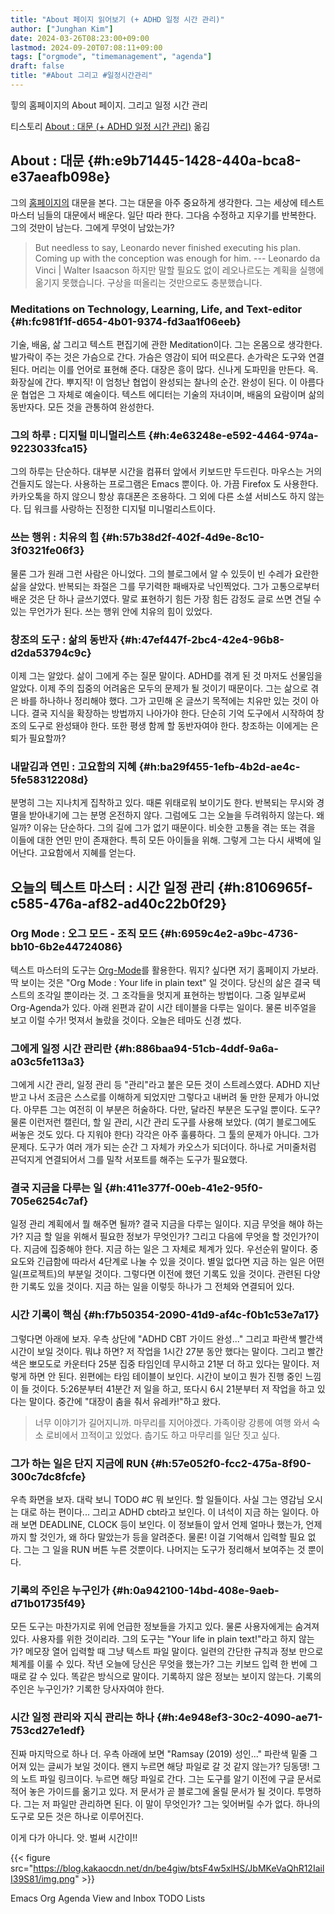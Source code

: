 ```yaml
---
title: "About 페이지 읽어보기 (+ ADHD 일정 시간 관리)"
author: ["Junghan Kim"]
date: 2024-03-26T08:23:00+09:00
lastmod: 2024-09-20T07:08:11+09:00
tags: ["orgmode", "timemanagement", "agenda"]
draft: false
title: "#About 그리고 #일정시간관리"
---
```


힣의 홈페이지의 About 페이지. 그리고 일정 시간 관리

<!--more-->

티스토리 [About : 대문 (+ ADHD 일정 시간 관리)](https://living-with-adhd.tistory.com/249) 옮김


## **About : 대문** {#h:e9b71445-1428-440a-bca8-e37aeafb098e}

그의 [홈페이지의](https://junghanacs.github.io/about/) 대문을 본다. 그는 대문을 아주 중요하게 생각한다. 그는 세상에 테스트 마스터 님들의 대문에서 배운다. 일단 따라 한다. 그다음 수정하고 지우기를 반복한다. 그의 것만이 남는다. 그에게 무엇이 남았는가?

> But needless to say, Leonardo never finished executing his plan. Coming up with the conception was enough for him. --- Leonardo da Vinci | Walter Isaacson 하지만 말할 필요도 없이 레오나르도는 계획을 실행에 옮기지 못했습니다. 구상을 떠올리는 것만으로도 충분했습니다.


### **Meditations on Technology, Learning, Life, and Text-editor** {#h:fc981f1f-d654-4b01-9374-fd3aa1f06eeb}

기술, 배움, 삶 그리고 텍스트 편집기에 관한 Meditation이다. 그는 온몸으로 생각한다. 발가락이 주는 것은 가슴으로 간다. 가슴은 영감이 되어 떠오른다. 손가락은 도구와 연결된다. 머리는 이를 언어로 표현해 준다. 대장은 흥이 많다. 신나게 도파민을 만든다. 윽. 화장실에 간다. 뿌지직! 이 엄청난 협업이 완성되는 찰나의 순간. 완성이 된다. 이 아름다운 협업은 그 자체로 예술이다. 텍스트 에디터는 기술의 자녀이며, 배움의 요람이며 삶의 동반자다. 모든 것을 관통하여 완성한다.


### 그의 하루 : 디지털 미니멀리스트 {#h:4e63248e-e592-4464-974a-9223033fca15}

그의 하루는 단순하다. 대부분 시간을 컴퓨터 앞에서 키보드만 두드린다. 마우스는 거의 건들지도 않는다. 사용하는 프로그램은 Emacs 뿐이다. 아. 가끔 Firefox 도 사용한다. 카카오톡을 하지 않으니 항상 휴대폰은 조용하다. 그 외에 다른 소셜 서비스도 하지 않는다. 딥 워크를 사랑하는 진정한 디지털 미니멀리스트이다.


### 쓰는 행위 : 치유의 힘 {#h:57b38d2f-402f-4d9e-8c10-3f0321fe06f3}

물론 그가 원래 그런 사람은 아니었다. 그의 블로그에서 알 수 있듯이 빈 수레가 요란한 삶을 살았다. 반복되는 좌절은 그를 무기력한 패배자로 낙인찍었다. 그가 고통으로부터 배운 것은 단 하나 글쓰기였다. 말로 표현하기 힘든 가장 힘든 감정도 글로 쓰면 견딜 수 있는 무언가가 된다. 쓰는 행위 안에 치유의 힘이 있었다.


### 창조의 도구 : 삶의 동반자 {#h:47ef447f-2bc4-42e4-96b8-d2da53794c9c}

이제 그는 알았다. 삶이 그에게 주는 질문 말이다. ADHD를 겪게 된 것 마저도 선물임을 알았다. 이제 주의 집중의 어려움은 모두의 문제가 될 것이기 때문이다. 그는 삶으로 겪은 바를 하나하나 정리해야 했다. 그가 고민해 온 글쓰기 목적에는 치유만 있는 것이 아니다. 결국 지식을 확장하는 방법까지 나아가야 한다. 단순히 기억 도구에서 시작하여 창조의 도구로 완성돼야 한다. 또한 평생 함께 할 동반자여야 한다. 창조하는 이에게는 은퇴가 필요할까?


### 내맡김과 연민 : 고요함의 지혜 {#h:ba29f455-1efb-4b2d-ae4c-5fe58312208d}

분명히 그는 지나치게 집착하고 있다. 때론 위태로워 보이기도 한다. 반복되는 무시와 경멸을 받아내기에 그는 분명 온전하지 않다. 그럼에도 그는 오늘을 두려워하지 않는다. 왜일까? 이유는 단순하다. 그의 길에 그가 없기 때문이다. 비슷한 고통을 겪는 또는 겪을 이들에 대한 연민 만이 존재한다. 특히 모든 아이들을 위해. 그렇게 그는 다시 새벽에 일어난다. 고요함에서 지혜를 얻는다.


## **오늘의 텍스트 마스터 : 시간 일정 관리** {#h:8106965f-c585-476a-af82-ad40c22b0f29}


### **Org Mode : 오그 모드 - 조직 모드** {#h:6959c4e2-a9bc-4736-bb10-6b2e44724086}

텍스트 마스터의 도구는 [Org-Mode](https://orgmode.org/)를 활용한다. 뭐지? 싶다면 저기 홈페이지 가보라. 딱 보이는 것은 "Org Mode : Your life in plain text" 일 것이다. 당신의 삶은 결국 텍스트의 조각일 뿐이라는 것. 그 조각들을 멋지게 표현하는 방법이다. 그중 일부로써 Org-Agenda가 있다. 아래 왼편과 같이 시간 테이블을 다루는 일이다. 물론 비주얼을 보고 이럴 수가! 멋져서 놀랐을 것이다. 오늘은 테마도 신경 썼다.


### **그에게 일정 시간 관리란** {#h:886baa94-51cb-4ddf-9a6a-a03c5fe113a3}

그에게 시간 관리, 일정 관리 등 "관리"라고 붙은 모든 것이 스트레스였다. ADHD 지난 받고 나서 조금은 스스로를 이해하게 되었지만 그렇다고 내버려 둘 만한 문제가 아니었다. 아무튼 그는 여전히 이 부분은 허술하다. 다만, 달라진 부분은 도구일 뿐이다. 도구? 물론 이런저런 캘린더, 할 일 관리, 시간 관리 도구를 사용해 보았다. (여기 블로그에도 써놓은 것도 있다. 다 지워야 한다) 각각은 아주 훌륭하다. 그 툴의 문제가 아니다. 그가 문제다. 도구가 여러 개가 되는 순간 그 자체가 카오스가 되더이다. 하나로 거미줄처럼 끈덕지게 연결되어서 그를 밀착 서포트를 해주는 도구가 필요했다.


### **결국 지금을 다루는 일** {#h:411e377f-00eb-41e2-95f0-705e6254c7af}

일정 관리 계획에서 뭘 해주면 될까? 결국 지금을 다루는 일이다. 지금 무엇을 해야 하는가? 지금 할 일을 위해서 필요한 정보가 무엇인가? 그리고 다음에 무엇을 할 것인가?이다. 지금에 집중해야 한다. 지금 하는 일은 그 자체로 체계가 있다. 우선순위 말이다. 중요도와 긴급함에 따라서 4단계로 나눌 수 있을 것이다. 별일 없다면 지금 하는 일은 어떤 일(프로젝트)의 부분일 것이다. 그렇다면 이전에 했던 기록도 있을 것이다. 관련된 다양한 기록도 있을 것이다. 지금 하는 일을 이렇듯 하나가 그 전체와 연결되어 있다.


### **시간 기록이 핵심** {#h:f7b50354-2090-41d9-af4c-f0b1c53e7a17}

그렇다면 아래에 보자. 우측 상단에 "ADHD CBT 가이드 완성..." 그리고 파란색 빨간색 시간이 보일 것이다. 뭐냐 하면? 저 작업을 1시간 27분 동안 했다는 말이다. 그리고 빨간색은 뽀모도로 카운터다 25분 집중 타임인데 무시하고 21분 더 하고 있다는 말이다. 저렇게 하면 안 된다. 왼편에는 타임 테이블이 보인다. 시간이 보이고 뭔가 진행 중인 느낌이 들 것이다. 5:26분부터 41분간 저 일을 하고, 또다시 6시 21분부터 저 작업을 하고 있다는 말이다. 중간에 "대장이 춤을 춰서 유레카!"하고 왔다.

> 너무 이야기가 길어지니까. 마무리를 지어야겠다. 가족이랑 강릉에 여행 와서 숙소 로비에서 끄적이고 있었다. 춥기도 하고 마무리를 일단 짓고 싶다.


### **그가 하는 일은 단지 지금에 RUN** {#h:57e052f0-fcc2-475a-8f90-300c7dc8fcfe}

우측 화면을 보자. 대락 보니 TODO #C 뭐 보인다. 할 일들이다. 사실 그는 영감님 오시는 대로 하는 편이다... 그리고 ADHD cbt라고 보인다. 이 녀석이 지금 하는 일이다. 아래 보면 DEADLINE, CLOCK 등이 보인다. 이 정보들이 앞서 언제 얼마나 했는가, 언제까지 할 것인가, 왜 하다 말았는가 등을 알려준다. 물론! 이걸 기억해서 입력할 필요 없다. 그는 그 일을 RUN 버튼 누른 것뿐이다. 나머지는 도구가 정리해서 보여주는 것 뿐이다.


### **기록의 주인은 누구인가** {#h:0a942100-14bd-408e-9aeb-d71b01735f49}

모든 도구는 마찬가지로 위에 언급한 정보들을 가지고 있다. 물론 사용자에게는 숨겨져 있다. 사용자를 위한 것이리라. 그의 도구는 "Your life in plain text!"라고 하지 않는가? 메모장 열어 입력할 때 그냥 텍스트 파일 말이다. 일련의 간단한 규칙과 정보 만으로 체계를 이룰 수 있다. 작년 오늘에 당신은 무엇을 했는가? 그는 키보드 입력 한 번에 그때로 갈 수 있다. 똑같은 방식으로 말이다. 기록하지 않은 정보는 보이지 않는다. 기록의 주인은 누구인가? 기록한 당사자여야 한다.


### **시간 일정 관리와 지식 관리는 하나** {#h:4e948ef3-30c2-4090-ae71-753cd27e1edf}

진짜 마지막으로 하나 더. 우측 아래에 보면 "Ramsay (2019) 성인..." 파란색 밑줄 그어져 있는 글씨가 보일 것이다. 왠지 누르면 해당 파일로 갈 것 같지 않는가? 딩동댕! 그의 노트 파일 링크이다. 누르면 해당 파일로 간다. 그는 도구를 알기 이전에 구글 문서로 적어 놓은 가이드를 옮기고 있다. 저 문서가 곧 블로그에 올릴 문서가 될 것이다. 투명하다. 그는 저 파일만 관리하면 된다. 이 말이 무엇인가? 그는 잊어버릴 수가 없다. 하나의 도구로 모든 것은 하나로 이루어진다.

이게 다가 아니다. 앗. 벌써 시간이!!

{{< figure src="https://blog.kakaocdn.net/dn/be4giw/btsF4w5xlHS/JbMKeVaQhR12IailI39S81/img.png" >}}

Emacs Org Agenda View and Inbox TODO Lists
